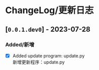 ChangeLog/更新日志
=================

[`0.0.1.dev0`] - 2023-07-28
---------------------------

### Added/新增

- [x] Added update program: update.py  
新增更新程序：update.py
